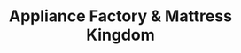 ---
title: "Appliance Factory & Mattress Kingdom"
url: /denver/appliance-factory-and-mattress-kingdom/
shop: furniture
---